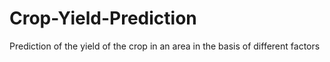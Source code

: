 # Crop-Yield-Prediction
Prediction of the yield of the crop in an area in the basis of different factors
